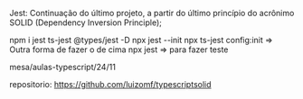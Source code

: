 Jest: Continuação do último projeto, a partir do último princípio do acrônimo SOLID (Dependency Inversion Principle);

npm i jest ts-jest @types/jest -D
npx jest --init
npx ts-jest config:init  => Outra forma de fazer o de cima
npx jest => para fazer teste



mesa/aulas-typescript/24/11

repositorio: https://github.com/luizomf/typescriptsolid

